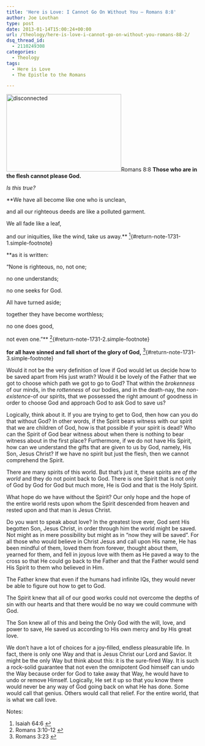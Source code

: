 ```yaml
---
title: 'Here is Love: I Cannot Go On Without You – Romans 8:8'
author: Joe Louthan
type: post
date: 2013-01-14T15:00:24+00:00
url: /theology/here-is-love-i-cannot-go-on-without-you-romans-88-2/
dsq_thread_id:
  - 2110249308
categories:
  - Theology
tags:
  - Here is Love
  - The Epistle to the Romans

---
```

<a href="http://theologic.us/theology/attachment/disconnected/" rel="attachment wp-att-1740"><img class="alignright size-medium wp-image-1740" src="https://i2.wp.com/theologic.us/wp-content/uploads/2013/01/disconnected.jpg?resize=300%2C202" alt="disconnected" width="300" height="202" srcset="https://i2.wp.com/theologic.us/wp-content/uploads/2013/01/disconnected.jpg?resize=300%2C202 300w, https://i2.wp.com/theologic.us/wp-content/uploads/2013/01/disconnected.jpg?w=496 496w" sizes="(max-width: 300px) 100vw, 300px" data-recalc-dims="1" /></a>Romans 8:8 **Those who are in the flesh cannot please God.**

_Is this true?_

**We have all become like one who is unclean,
  
and all our righteous deeds are like a polluted garment.
  
We all fade like a leaf,
  
and our iniquities, like the wind, take us away.** [<sup>1</sup>][1]{#return-note-1731-1.simple-footnote}

**as it is written:
  
&#8220;None is righteous, no, not one;
  
no one understands;
  
no one seeks for God.
  
All have turned aside;
  
together they have become worthless;
  
no one does good,
  
not even one.&#8221;** [<sup>2</sup>][2]{#return-note-1731-2.simple-footnote}

**for all have sinned and fall short of the glory of God,** [<sup>3</sup>][3]{#return-note-1731-3.simple-footnote}

Would it not be the very definition of love if God would let us decide how to be saved apart from His just wrath? Would it be lovely of the Father that we got to choose which path we got to go to God? That within the _brokenness_ of our minds, in the _rottenness_ of our bodies, and in the death-nay, the _non-existence_-of our spirits, that we possessed the right amount of goodness in order to choose God and approach God to ask God to save us?

Logically, think about it. If you are trying to get to God, then how can you do that without God? In other words, if the Spirit bears witness with our spirit that we are children of God, how is that possible if your spirit is dead? Who can the Spirit of God bear witness about when there is nothing to bear witness about in the first place? Furthermore, if we do not have His Spirit, how can we understand the gifts that are given to us by God, namely, His Son, Jesus Christ? If we have no spirit but just the flesh, then we cannot comprehend the Spirit.

There are many spirits of this world. But that&#8217;s just it, these spirits are _of the world_ and they do not point back to God. There is one Spirit that is not only of God by God for God but much more, He is God and that is the Holy Spirit.

What hope do we have without the Spirit? Our only hope and the hope of the entire world rests upon whom the Spirit descended from heaven and rested upon and that man is Jesus Christ.

Do you want to speak about love? In the greatest love ever, God sent His begotten Son, Jesus Christ, in order through him the world might be saved. Not might as in mere possibility but might as in &#8220;now they will be saved&#8221;. For all those who would believe in Christ Jesus and call upon His name, He has been mindful of them, loved them from forever, thought about them, yearned for them, and fell in joyous love with them as He paved a way to the cross so that He could go back to the Father and that the Father would send His Spirit to them who believed in Him.

The Father knew that even if the humans had infinite IQs, they would never be able to figure out how to get to God.

The Spirit knew that all of our good works could not overcome the depths of sin with our hearts and that there would be no way we could commune with God.

The Son knew all of this and being the Only God with the will, love, and power to save, He saved us according to His own mercy and by His great love.

We don&#8217;t have a lot of choices for a joy-filled, endless pleasurable life. In fact, there is only one Way and that is Jesus Christ our Lord and Savior. It might be the only Way but think about this: it is the sure-fired Way. It is such a rock-solid guarantee that not even the omnipotent God himself can undo the Way because order for God to take away that Way, he would have to undo or remove Himself. Logically, He set it up so that you know there would never be any way of God going back on what He has done. Some would call that genius. Others would call that relief. For the entire world, that is what we call love.

<div class="simple-footnotes">
  <p class="notes">
    Notes:
  </p>
  
  <ol>
    <li id="note-1731-1">
      Isaiah 64:6 <a href="#return-note-1731-1">&#8617;</a>
    </li>
    <li id="note-1731-2">
      Romans 3:10-12 <a href="#return-note-1731-2">&#8617;</a>
    </li>
    <li id="note-1731-3">
      Romans 3:23 <a href="#return-note-1731-3">&#8617;</a>
    </li>
  </ol>
</div>

 [1]: #note-1731-1 "Isaiah 64:6"
 [2]: #note-1731-2 "Romans 3:10-12"
 [3]: #note-1731-3 "Romans 3:23"